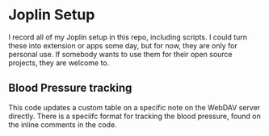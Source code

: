 # Joplin Setup

I record all of my Joplin setup in this repo, including scripts. I could turn these into extension or apps some day, but for now, they are only for personal use. If somebody wants to use them for their open source projects, they are welcome to. 

## Blood Pressure tracking

This code updates a custom table on a specific note on the WebDAV server directly. There is a speciifc format for tracking the blood pressure, found on the inline comments in the code.
